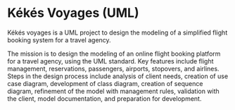 # Kékés Voyages (UML)

Kékés voyages is a UML project to design the modeling of a simplified flight booking system for a travel agency.


The mission is to design the modeling of an online flight booking platform for a travel agency, using the UML standard. Key features include flight management, reservations, passengers, airports, stopovers, and airlines. Steps in the design process include analysis of client needs, creation of use case diagram, development of class diagram, creation of sequence diagram, refinement of the model with management rules, validation with the client, model documentation, and preparation for development.